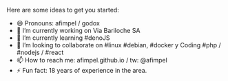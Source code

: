 Here are some ideas to get you started:

- 😄 Pronouns: afimpel / godox
- 🔭 I’m currently working on Via Bariloche SA
- 🌱 I’m currently learning #denoJS
- 👯 I’m looking to collaborate on #linux #debian, #docker y Coding #php / #nodejs / #react
- 📫 How to reach me: afimpel.github.io / tw: @afimpel
- ⚡ Fun fact: 18 years of experience in the area.
